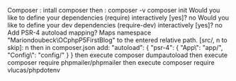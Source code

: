Composer :
intall composer
then : composer -v
    composer init
    Would you like to define your dependencies (require) interactively [yes]? no
    Would you like to define your dev dependencies (require-dev) interactively [yes]? no
    Add PSR-4 autoload mapping? Maps namespace "Mariondoubeck\OCphpP5FirstBlog" to the entered relative path. [src/, n to skip]: n
then in composer.json add: 
    "autoload": {
        "psr-4": {
            "App\\": "app/",
            "Config\\": "config/"
        }
    }
then execute composer dumpautoload
then execute composer require phpmailer/phpmailer
then execute composer require vlucas/phpdotenv


